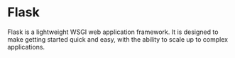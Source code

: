 # Flask    

Flask is a lightweight WSGI web application framework. It is designed to make getting started quick and easy, with the ability to scale up to complex applications.    

